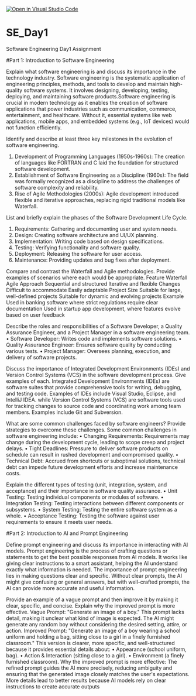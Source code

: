 [![Open in Visual Studio Code](https://classroom.github.com/assets/open-in-vscode-2e0aaae1b6195c2367325f4f02e2d04e9abb55f0b24a779b69b11b9e10269abc.svg)](https://classroom.github.com/online_ide?assignment_repo_id=18394225&assignment_repo_type=AssignmentRepo)
# SE_Day1
Software Engineering Day1 Assignment

#Part 1: Introduction to Software Engineering

Explain what software engineering is and discuss its importance in the technology industry.
Software engineering is the systematic application of engineering principles, methods, and tools to develop and maintain high-quality software systems. It involves designing, developing, testing, deploying, and maintaining software products.Software engineering is crucial in modern technology as it enables the creation of software applications that power industries such as communication, commerce, entertainment, and healthcare. Without it, essential systems like web applications, mobile apps, and embedded systems (e.g., IoT devices) would not function efficiently.

Identify and describe at least three key milestones in the evolution of software engineering.
1.	Development of Programming Languages (1950s-1960s): The creation of languages like FORTRAN and C laid the foundation for structured software development.
2.	Establishment of Software Engineering as a Discipline (1960s): The field was formally recognized as a discipline to address the challenges of software complexity and reliability.
3.	Rise of Agile Methodologies (2000s): Agile development introduced flexible and iterative approaches, replacing rigid traditional models like Waterfall.

List and briefly explain the phases of the Software Development Life Cycle.
1.	Requirements: Gathering and documenting user and system needs.
2.	Design: Creating software architecture and UI/UX planning.
3.	Implementation: Writing code based on design specifications.
4.	Testing: Verifying functionality and software quality.
5.	Deployment: Releasing the software for user access.
6.	Maintenance: Providing updates and bug fixes after deployment.

Compare and contrast the Waterfall and Agile methodologies. Provide examples of scenarios where each would be appropriate.
Feature	          Waterfall	                                                                              Agile
Approach	        Sequential and structured	                                                              Iterative and flexible
Changes	          Difficult to accommodate	                                                              Easily adaptable
Project Size	    Suitable for large, well-defined projects	                                              Suitable for dynamic and evolving projects
Example	Used in banking software where strict regulations require clear documentation	                    Used in startup app development, where features evolve based on user feedback


Describe the roles and responsibilities of a Software Developer, a Quality Assurance Engineer, and a Project Manager in a software engineering team.
•	Software Developer: Writes code and implements software solutions.
•	Quality Assurance Engineer: Ensures software quality by conducting various tests.
•	Project Manager: Oversees planning, execution, and delivery of software projects.

Discuss the importance of Integrated Development Environments (IDEs) and Version Control Systems (VCS) in the software development process. Give examples of each.
Integrated Development Environments (IDEs) are software suites that provide comprehensive tools for writing, debugging, and testing code. Examples of IDEs include Visual Studio, Eclipse, and IntelliJ IDEA.
while Version Control Systems (VCS) are software tools used for tracking changes to source code and coordinating work among team members. Examples include Git and Subversion.

What are some common challenges faced by software engineers? Provide strategies to overcome these challenges.
Some common challenges in software engineering include:
•	Changing Requirements: Requirements may change during the development cycle, leading to scope creep and project delays.
•	Tight Deadlines: Pressure to deliver software products on schedule can result in rushed development and compromised quality.
•	Technical Debt: Accrued from shortcuts or suboptimal solutions, technical debt can impede future development efforts and increase maintenance costs.


Explain the different types of testing (unit, integration, system, and acceptance) and their importance in software quality assurance.
•	Unit Testing: Testing individual components or modules of software.
•	Integration Testing: Testing interactions between different components or subsystems.
•	System Testing: Testing the entire software system as a whole.
•	Acceptance Testing: Testing the software against user requirements to ensure it meets user needs.


#Part 2: Introduction to AI and Prompt Engineering


Define prompt engineering and discuss its importance in interacting with AI models.
Prompt engineering is the process of crafting questions or statements to get the best possible responses from AI models. It works like giving clear instructions to a smart assistant, helping the AI understand exactly what information is needed. The importance of prompt engineering lies in making questions clear and specific. Without clear prompts, the AI might give confusing or general answers, but with well-crafted prompts, the AI can provide more accurate and useful information.

Provide an example of a vague prompt and then improve it by making it clear, specific, and concise. Explain why the improved prompt is more effective.
Vague Prompt: "Generate an image of a boy."
This prompt lacks detail, making it unclear what kind of image is expected. The AI might generate any random boy without considering the desired setting, attire, or action.
Improved Prompt: "Generate an image of a boy wearing a school uniform and holding a bag, sitting close to a girl in a finely furnished classroom."
This version is clearer, more specific, and well-structured because it provides essential details about:
•	Appearance (school uniform, bag).
•	Action & Interaction (sitting close to a girl).
•	Environment (a finely furnished classroom).
Why the improved prompt is more effective: The refined prompt guides the AI more precisely, reducing ambiguity and ensuring that the generated image closely matches the user's expectations. More details lead to better results because AI models rely on clear instructions to create accurate outputs
